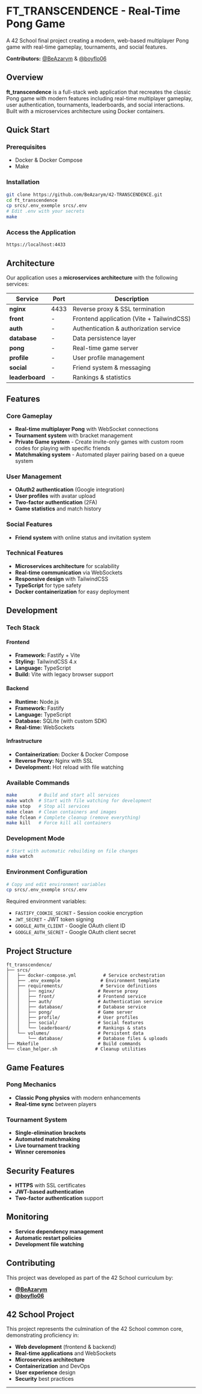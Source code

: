 # FT_TRANSCENDENCE - Real-Time Pong Game

A 42 School final project creating a modern, web-based multiplayer Pong game with real-time gameplay, tournaments, and social features.

**Contributors:** [@BeAzarym](https://github.com/BeAzarym) & [@boyflo06](https://github.com/boyflo06)

## Overview

**ft_transcendence** is a full-stack web application that recreates the classic Pong game with modern features including real-time multiplayer gameplay, user authentication, tournaments, leaderboards, and social interactions. Built with a microservices architecture using Docker containers.

## Quick Start

### Prerequisites
- Docker & Docker Compose
- Make

### Installation
```bash
git clone https://github.com/BeAzarym/42-TRANSCENDENCE.git
cd ft_transcendence
cp srcs/.env_exemple srcs/.env
# Edit .env with your secrets
make
```

### Access the Application
```
https://localhost:4433
```

## Architecture

Our application uses a **microservices architecture** with the following services:

| Service | Port | Description |
|---------|------|-------------|
| **nginx** | 4433 | Reverse proxy & SSL termination |
| **front** | - | Frontend application (Vite + TailwindCSS) |
| **auth** | - | Authentication & authorization service |
| **database** | - | Data persistence layer |
| **pong** | - | Real-time game server |
| **profile** | - | User profile management |
| **social** | - | Friend system & messaging |
| **leaderboard** | - | Rankings & statistics |

## Features

### Core Gameplay
- **Real-time multiplayer Pong** with WebSocket connections
- **Tournament system** with bracket management
- **Private Game system** - Create invite-only games with custom room codes for playing with specific friends
- **Matchmaking system** - Automated player pairing based on a queue system
### User Management
- **OAuth2 authentication** (Google integration)
- **User profiles** with avatar upload
- **Two-factor authentication** (2FA)
- **Game statistics** and match history

### Social Features
- **Friend system** with online status and invitation system

### Technical Features
- **Microservices architecture** for scalability
- **Real-time communication** via WebSockets
- **Responsive design** with TailwindCSS
- **TypeScript** for type safety
- **Docker containerization** for easy deployment

## Development

### Tech Stack

#### Frontend
- **Framework:** Fastify + Vite
- **Styling:** TailwindCSS 4.x
- **Language:** TypeScript
- **Build:** Vite with legacy browser support

#### Backend
- **Runtime:** Node.js
- **Framework:** Fastify
- **Language:** TypeScript
- **Database:** SQLite (with custom SDK)
- **Real-time:** WebSockets

#### Infrastructure
- **Containerization:** Docker & Docker Compose
- **Reverse Proxy:** Nginx with SSL
- **Development:** Hot reload with file watching

### Available Commands

```bash
make        # Build and start all services
make watch  # Start with file watching for development
make stop   # Stop all services
make clean  # Clean containers and images
make fclean # Complete cleanup (remove everything)
make kill   # Force kill all containers
```

### Development Mode
```bash
# Start with automatic rebuilding on file changes
make watch
```

### Environment Configuration
```bash
# Copy and edit environment variables
cp srcs/.env_exemple srcs/.env
```

Required environment variables:
- `FASTIFY_COOKIE_SECRET` - Session cookie encryption
- `JWT_SECRET` - JWT token signing
- `GOOGLE_AUTH_CLIENT` - Google OAuth client ID
- `GOOGLE_AUTH_SECRET` - Google OAuth client secret

## Project Structure

```
ft_transcendence/
├── srcs/
│   ├── docker-compose.yml          # Service orchestration
│   ├── .env_exemple               # Environment template
│   ├── requirements/              # Service definitions
│   │   ├── nginx/                # Reverse proxy
│   │   ├── front/                # Frontend service
│   │   ├── auth/                 # Authentication service
│   │   ├── database/             # Database service
│   │   ├── pong/                 # Game server
│   │   ├── profile/              # User profiles
│   │   ├── social/               # Social features
│   │   └── leaderboard/          # Rankings & stats
│   └── volumes/                  # Persistent data
│       └── database/             # Database files & uploads
├── Makefile                      # Build commands
└── clean_helper.sh              # Cleanup utilities
```

## Game Features

### Pong Mechanics
- **Classic Pong physics** with modern enhancements
- **Real-time sync** between players

### Tournament System
- **Single-elimination brackets**
- **Automated matchmaking**
- **Live tournament tracking**
- **Winner ceremonies**


## Security Features

- **HTTPS** with SSL certificates
- **JWT-based authentication**
- **Two-factor authentication** support


## Monitoring

- **Service dependency management**
- **Automatic restart policies**
- **Development file watching**

## Contributing

This project was developed as part of the 42 School curriculum by:
- **[@BeAzarym](https://github.com/BeAzarym)** 
- **[@boyflo06](https://github.com/boyflo06)**

## 42 School Project

This project represents the culmination of the 42 School common core, demonstrating proficiency in:
- **Web development** (frontend & backend)
- **Real-time applications** and WebSockets
- **Microservices architecture**
- **Containerization** and DevOps
- **User experience** design
- **Security** best practices

---
